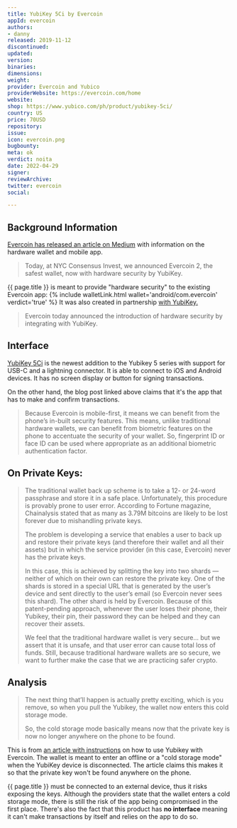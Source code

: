 ```yaml
---
title: YubiKey 5Ci by Evercoin
appId: evercoin
authors:
- danny
released: 2019-11-12
discontinued: 
updated: 
version: 
binaries: 
dimensions: 
weight: 
provider: Evercoin and Yubico
providerWebsite: https://evercoin.com/home
website: 
shop: https://www.yubico.com/ph/product/yubikey-5ci/
country: US
price: 70USD
repository: 
issue: 
icon: evercoin.png
bugbounty: 
meta: ok
verdict: noita
date: 2022-04-29
signer: 
reviewArchive: 
twitter: evercoin
social: 

---
```


## Background Information

[Evercoin has released an article on Medium](https://blog.evercoin.com/evercoin-is-now-the-safest-wallet-exchange-f3c3eeb07d54) with information on the hardware wallet and mobile app.

> Today, at NYC Consensus Invest, we announced Evercoin 2, the safest wallet, now with hardware security by YubiKey.

{{ page.title }} is meant to provide "hardware security" to the existing Evercoin app: {% include walletLink.html wallet='android/com.evercoin' verdict='true' %} It was also created in partnership [with YubiKey.](https://www.yubico.com/)

> Evercoin today announced the introduction of hardware security by integrating with YubiKey.

## Interface

[YubiKey 5Ci](https://www.yubico.com/ph/product/yubikey-5ci/) is the newest addition to the Yubikey 5 series with support for USB-C and a lightning connector. It is able to connect to iOS and Android devices. It has no screen display or button for signing transactions.

On the other hand, the blog post linked above claims that it's the app that has to make and confirm transactions.

> Because Evercoin is mobile-first, it means we can benefit from the phone’s in-built security features. This means, unlike traditional hardware wallets, we can benefit from biometric features on the phone to accentuate the security of your wallet. So, fingerprint ID or face ID can be used where appropriate as an additional biometric authentication factor.

## On Private Keys:

> The traditional wallet back up scheme is to take a 12- or 24-word passphrase and store it in a safe place. Unfortunately, this procedure is provably prone to user error. According to Fortune magazine, Chainalysis stated that as many as 3.79M bitcoins are likely to be lost forever due to mishandling private keys.
>
> The problem is developing a service that enables a user to back up and restore their private keys (and therefore their wallet and all their assets) but in which the service provider (in this case, Evercoin) never has the private keys.
>
> In this case, this is achieved by splitting the key into two shards — neither of which on their own can restore the private key. One of the shards is stored in a special URL that is generated by the user’s device and sent directly to the user’s email (so Evercoin never sees this shard). The other shard is held by Evercoin. Because of this patent-pending approach, whenever the user loses their phone, their Yubikey, their pin, their password they can be helped and they can recover their assets.
>
> We feel that the traditional hardware wallet is very secure… but we assert that it is unsafe, and that user error can cause total loss of funds. Still, because traditional hardware wallets are so secure, we want to further make the case that we are practicing safer crypto.

## Analysis 


> The next thing that’ll happen is actually pretty exciting, which is you remove, so when you pull the Yubikey, the wallet now enters this cold storage mode.
>
> So, the cold storage mode basically means now that the private key is now no longer anywhere on the phone to be found.

This is from [an article with instructions](https://blog.evercoin.com/how-to-use-yubikey-with-evercoin-37da2a85ae48) on how to use Yubikey with Evercoin. The wallet is meant to enter an offline or a "cold storage mode" when the YubiKey device is disconnected. The article claims this makes it so that the private key won't be found anywhere on the phone.

{{ page.title }} must be connected to an external device, thus it risks exposing the keys. Although the providers state that the wallet enters a cold storage mode, there is still the risk of the app being compromised in the first place. There's also the fact that this product has **no interface** meaning it can't make transactions by itself and relies on the app to do so. 